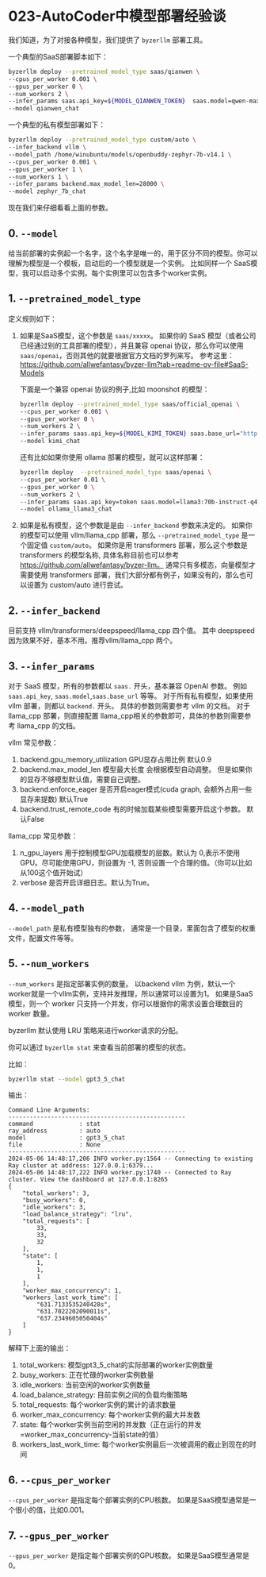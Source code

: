 # 023-AutoCoder中模型部署经验谈

我们知道，为了对接各种模型，我们提供了 `byzerllm` 部署工具。

一个典型的SaaS部署脚本如下：

```bash
byzerllm deploy --pretrained_model_type saas/qianwen \
--cpus_per_worker 0.001 \
--gpus_per_worker 0 \
--num_workers 2 \
--infer_params saas.api_key=${MODEL_QIANWEN_TOKEN}  saas.model=qwen-max \
--model qianwen_chat
```

一个典型的私有模型部署如下：

```bash
byzerllm deploy --pretrained_model_type custom/auto \
--infer_backend vllm \
--model_path /home/winubuntu/models/openbuddy-zephyr-7b-v14.1 \
--cpus_per_worker 0.001 \
--gpus_per_worker 1 \
--num_workers 1 \
--infer_params backend.max_model_len=28000 \
--model zephyr_7b_chat
```

现在我们来仔细看看上面的参数。

## 0. `--model`

给当前部署的实例起一个名字，这个名字是唯一的，用于区分不同的模型。你可以理解为模型是一个模板，启动后的一个模型就是一个实例。
比如同样一个 SaaS模型，我可以启动多个实例。每个实例里可以包含多个worker实例。

## 1. `--pretrained_model_type`

定义规则如下：

1. 如果是SaaS模型，这个参数是 `saas/xxxxx`。 如果你的 SaaS 模型（或者公司已经通过别的工具部署的模型），并且兼容 openai 协议，那么你可以使用 `saas/openai`，否则其他的就要根据官方文档的罗列来写。 参考这里： https://github.com/allwefantasy/byzer-llm?tab=readme-ov-file#SaaS-Models

    下面是一个兼容 openai 协议的例子,比如 moonshot 的模型：

    ```bash
    byzerllm deploy --pretrained_model_type saas/official_openai \
    --cpus_per_worker 0.001 \
    --gpus_per_worker 0 \
    --num_workers 2 \
    --infer_params saas.api_key=${MODEL_KIMI_TOKEN} saas.base_url="https://api.moonshot.cn/v1" saas.model=moonshot-v1-32k \
    --model kimi_chat
    ```

    还有比如如果你使用 ollama 部署的模型，就可以这样部署：

    ```bash
    byzerllm deploy  --pretrained_model_type saas/openai \
    --cpus_per_worker 0.01 \
    --gpus_per_worker 0 \
    --num_workers 2 \
    --infer_params saas.api_key=token saas.model=llama3:70b-instruct-q4_0  saas.base_url="http://192.168.3.106:11434/v1/" \
    --model ollama_llama3_chat
    ```
 
2. 如果是私有模型，这个参数是是由 `--infer_backend` 参数来决定的。 如果你的模型可以使用 vllm/llama_cpp 部署，那么 `--pretrained_model_type` 是一个固定值 `custom/auto`。 如果你是用 transformers 部署，那么这个参数是 transformers 的模型名称, 具体名称目前也可以参考 https://github.com/allwefantasy/byzer-llm。 通常只有多模态，向量模型才需要使用 transformers 部署，我们大部分都有例子，如果没有的，那么也可以设置为 custom/auto 进行尝试。


## 2. `--infer_backend`

目前支持 vllm/transformers/deepspeed/llama_cpp 四个值。 其中 deepspeed 因为效果不好，基本不用。推荐vllm/llama_cpp 两个。

## 3. `--infer_params`

对于 SaaS 模型，所有的参数都以 `saas.` 开头，基本兼容 OpenAI 参数。 例如 `saas.api_key`, `saas.model`,`saas.base_url` 等等。
对于所有私有模型，如果使用 vllm 部署，则都以 `backend.` 开头。 具体的参数则需要参考 vllm 的文档。 对于llama_cpp 部署，则直接配置 llama_cpp相关的参数即可，具体的参数则需要参考 llama_cpp 的文档。

vllm 常见参数：

1. backend.gpu_memory_utilization GPU显存占用比例 默认0.9
2. backend.max_model_len 模型最大长度 会根据模型自动调整。 但是如果你的显存不够模型默认值，需要自己调整。
3. backend.enforce_eager 是否开启eager模式(cuda graph, 会额外占用一些显存来提数) 默认True
4. backend.trust_remote_code 有的时候加载某些模型需要开启这个参数。 默认False

llama_cpp 常见参数：

1. n_gpu_layers 用于控制模型GPU加载模型的层数。默认为 0,表示不使用GPU。尽可能使用GPU，则设置为 -1, 否则设置一个合理的值。（你可以比如从100这个值开始试）
2. verbose 是否开启详细日志。默认为True。

## 4. `--model_path`

`--model_path` 是私有模型独有的参数， 通常是一个目录，里面包含了模型的权重文件，配置文件等等。

## 5. `--num_workers`

`--num_workers` 是指定部署实例的数量。 以backend  vllm 为例，默认一个worker就是一个vllm实例，支持并发推理，所以通常可以设置为1。 如果是SaaS模型，则一个 worker 只支持一个并发，你可以根据你的需求设置合理数目的 worker 数量。

byzerllm 默认使用 LRU 策略来进行worker请求的分配。

你可以通过 `byzerllm stat` 来查看当前部署的模型的状态。

比如：

```bash
byzerllm stat --model gpt3_5_chat
```

输出：
```
Command Line Arguments:
--------------------------------------------------
command             : stat
ray_address         : auto
model               : gpt3_5_chat
file                : None
--------------------------------------------------
2024-05-06 14:48:17,206	INFO worker.py:1564 -- Connecting to existing Ray cluster at address: 127.0.0.1:6379...
2024-05-06 14:48:17,222	INFO worker.py:1740 -- Connected to Ray cluster. View the dashboard at 127.0.0.1:8265
{
    "total_workers": 3,
    "busy_workers": 0,
    "idle_workers": 3,
    "load_balance_strategy": "lru",
    "total_requests": [
        33,
        33,
        32
    ],
    "state": [
        1,
        1,
        1
    ],
    "worker_max_concurrency": 1,
    "workers_last_work_time": [
        "631.7133535240428s",
        "631.7022202090011s",
        "637.2349605050404s"
    ]
}
```
解释下上面的输出：

1. total_workers: 模型gpt3_5_chat的实际部署的worker实例数量
2. busy_workers: 正在忙碌的worker实例数量
3. idle_workers: 当前空闲的worker实例数量
4. load_balance_strategy: 目前实例之间的负载均衡策略
5. total_requests: 每个worker实例的累计的请求数量
6. worker_max_concurrency: 每个worker实例的最大并发数
7. state: 每个worker实例当前空闲的并发数（正在运行的并发=worker_max_concurrency-当前state的值）
8. workers_last_work_time: 每个worker实例最后一次被调用的截止到现在的时间


## 6. `--cpus_per_worker`

`--cpus_per_worker` 是指定每个部署实例的CPU核数。 如果是SaaS模型通常是一个很小的值，比如0.001。


## 7. `--gpus_per_worker`

`--gpus_per_worker` 是指定每个部署实例的GPU核数。 如果是SaaS模型通常是0。

